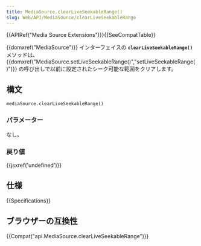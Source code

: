 ```yaml
---
title: MediaSource.clearLiveSeekableRange()
slug: Web/API/MediaSource/clearLiveSeekableRange
---
```


{{APIRef("Media Source Extensions")}}{{SeeCompatTable}}

{{domxref("MediaSource")}} インターフェイスの **`clearLiveSeekableRange()`** メソッドは、{{domxref("MediaSource.setLiveSeekableRange()","setLiveSeekableRange()")}} の呼び出しで以前に設定されたシーク可能な範囲をクリアします。

## 構文

```
mediaSource.clearLiveSeekableRange()
```

### パラメーター

なし。

### 戻り値

{{jsxref('undefined')}}

## 仕様

{{Specifications}}

## ブラウザーの互換性

{{Compat("api.MediaSource.clearLiveSeekableRange")}}

